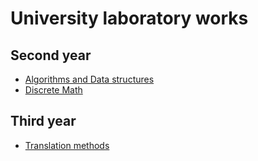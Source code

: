 # University laboratory works

Second year
--
  * [Algorithms and Data structures](algo)
  * [Discrete Math](da)
  
Third year
--
  * [Translation methods](translation-methods)
